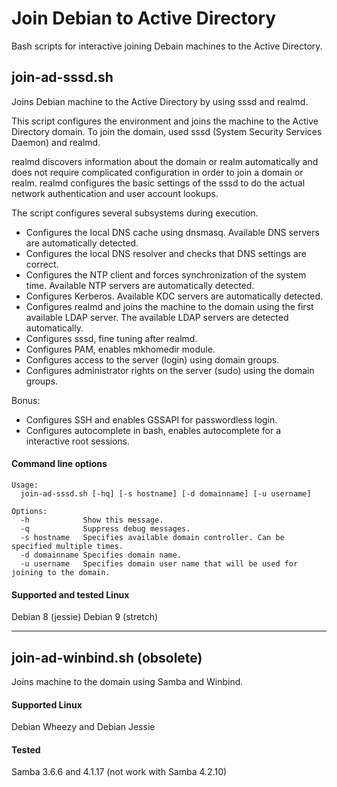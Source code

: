 # Join Debian to Active Directory

Bash scripts for interactive joining Debain machines to the Active Directory.

## join-ad-sssd.sh

Joins Debian machine to the Active Directory by using sssd and realmd.

This script configures the environment and joins the machine to the Active Directory domain. To join the domain, used sssd (System Security Services Daemon) and realmd.

realmd discovers information about the domain or realm automatically and does not require complicated configuration in order to join a domain or realm. realmd configures the basic settings of the sssd to do the actual network authentication and user account lookups.

The script configures several subsystems during execution.

- Configures the local DNS cache using dnsmasq. Available DNS servers are automatically detected.
- Configures the local DNS resolver and checks that DNS settings are correct.
- Configures the NTP client and forces synchronization of the system time. Available NTP servers are automatically detected.
- Configures Kerberos. Available KDC servers are automatically detected.
- Configures realmd and joins the machine to the domain using the first available LDAP server. The available LDAP servers are detected automatically.
- Configures sssd, fine tuning after realmd.
- Configures PAM, enables mkhomedir module.
- Configures access to the server (login) using domain groups.
- Configures administrator rights on the server (sudo) using the domain groups.

Bonus:

- Configures SSH and enables GSSAPI for passwordless login.
- Configures autocomplete in bash, enables autocomplete for a interactive root sessions.

#### Command line options

```
Usage:
  join-ad-sssd.sh [-hq] [-s hostname] [-d domainname] [-u username]
 
Options:
  -h            Show this message.
  -q            Suppress debug messages.
  -s hostname   Specifies available domain controller. Can be specified multiple times.
  -d domainname Specifies domain name.
  -u username   Specifies domain user name that will be used for joining to the domain.
```

#### Supported and tested Linux

Debian 8 (jessie)
Debian 9 (stretch)

---

## join-ad-winbind.sh (obsolete)

Joins machine to the domain using Samba and Winbind.

#### Supported Linux

Debian Wheezy and Debian Jessie

#### Tested

Samba 3.6.6 and 4.1.17 (not work with Samba 4.2.10)
